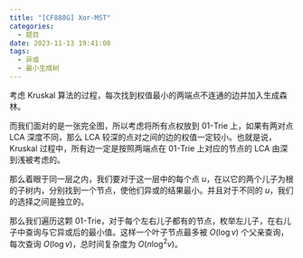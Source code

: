 ```yaml
---
title: "[CF888G] Xor-MST"
categories:
  - 题目
date: 2023-11-13 19:41:08
tags:
  - 异或
  - 最小生成树
---
```

考虑 Kruskal 算法的过程，每次找到权值最小的两端点不连通的边并加入生成森林。

而我们面对的是一张完全图，所以考虑将所有点权放到 01-Trie 上，如果有两对点 LCA 深度不同，那么 LCA 较深的点对之间的边的权值一定较小。也就是说，Kruskal 过程中，所有边一定是按照两端点在 01-Trie 上对应的节点的 LCA 由深到浅被考虑的。

那么着眼于同一层之内，我们要对于这一层中的每个点 $u$，在以它的两个儿子为根的子树内，分别找到一个节点，使他们异或的结果最小。并且对于不同的 $u$，我们的选择之间是独立的。

那么我们遍历这颗 01-Trie，对于每个左右儿子都有的节点，枚举左儿子，在右儿子中查询与它异或后的最小值。这样一个叶子节点最多被 $O(\log v)$ 个父亲查询，每次查询 $O(\log v)$，总时间复杂度为 $O(n\log^2v)$。